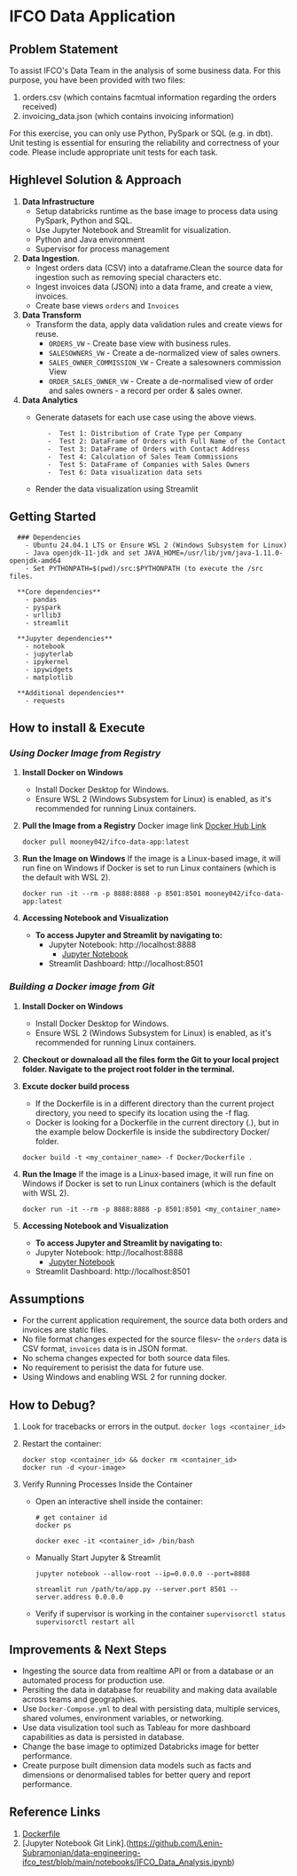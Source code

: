 
# IFCO Data Application
## Problem Statement

  To assist IFCO's Data Team in the analysis of some business data. For this purpose, you have been provided with two files:
  1. orders.csv (which contains facmtual information regarding the orders received)
  2. invoicing_data.json (which contains invoicing information)
    
  For this exercise, you can only use Python, PySpark or SQL (e.g. in dbt). Unit testing is essential for ensuring the reliability and correctness of your code. 
  Please include appropriate unit tests for each task.

## Highlevel Solution & Approach
  1. **Data Infrastructure**
        - Setup databricks runtime as the base image to process data using PySpark, Python and SQL.
        - Use Jupyter Notebook and Streamlit for visualization.
        - Python and Java environment
        - Supervisor for process management
  2. **Data Ingestion**.
     -  Ingest orders data (CSV) into a dataframe.Clean the source data for ingestion such as removing special characters etc. 
     -  Ingest invoices data (JSON) into a data frame, and create a view, invoices.
     -  Create base views `orders` and `Invoices`
  3. **Data Transform**
     - Transform the data, apply data validation rules and create views for reuse.  
       - `ORDERS_VW` - Create base view with business rules. 
       - `SALESOWNERS_VW` - Create a de-normalized view of sales owners.
       - `SALES_OWNER_COMMISSION_VW` - Create a salesowners commission View
       - `ORDER_SALES_OWNER_VW` - Create a de-normalised view of order and sales owners - a record per order & sales owner.
  5. **Data Analytics**
     - Generate datasets for each use case using the above views.
    
              -  Test 1: Distribution of Crate Type per Company
              -  Test 2: DataFrame of Orders with Full Name of the Contact
              -  Test 3: DataFrame of Orders with Contact Address
              -  Test 4: Calculation of Sales Team Commissions
              -  Test 5: DataFrame of Companies with Sales Owners
              -  Test 6: Data visualization data sets
      - Render the data visualization using Streamlit

  ## Getting Started
  
      ### Dependencies
        - Ubuntu 24.04.1 LTS or Ensure WSL 2 (Windows Subsystem for Linux)
        - Java openjdk-11-jdk and set JAVA_HOME=/usr/lib/jvm/java-1.11.0-openjdk-amd64
        - Set PYTHONPATH=$(pwd)/src:$PYTHONPATH (to execute the /src files. 
      
      **Core dependencies**
        - pandas
        - pyspark
        - urllib3
        - streamlit
          
      **Jupyter dependencies**
        - notebook
        - jupyterlab
        - ipykernel
        - ipywidgets
        - matplotlib
      
      **Additional dependencies**
        - requests

  ## How to install & Execute

  ### *Using Docker Image from Registry*
  
  1. **Install Docker on Windows**
       - Install Docker Desktop for Windows.
       - Ensure WSL 2 (Windows Subsystem for Linux) is enabled, as it's recommended for running Linux containers.
  2. **Pull the Image from a Registry**
      Docker image link [Docker Hub Link](https://hub.docker.com/repository/docker/mooney042/ifco-data-app/tags/latest/sha256-c978024b1b69ac3bb8636243c33646879eb9b025a61d1efc1fa8ecdfec7c8123)
     
      ```
      docker pull mooney042/ifco-data-app:latest
      ```
  3. **Run the Image on Windows**
      If the image is a Linux-based image, it will run fine on Windows if Docker is set to run Linux containers (which is the default with WSL 2).
      ```
      docker run -it --rm -p 8888:8888 -p 8501:8501 mooney042/ifco-data-app:latest
      ```
   4. **Accessing Notebook and Visualization**
        - **To access Jupyter and Streamlit by navigating to:**
            - Jupyter Notebook: http://localhost:8888
                - [Jupyter Notebook](http://localhost:8888/lab/tree/IFCO_Data_Analysis.ipynb)
            - Streamlit Dashboard: http://localhost:8501
  
  ### *Building a Docker image from Git*

1. **Install Docker on Windows**

   - Install Docker Desktop for Windows.
   - Ensure WSL 2 (Windows Subsystem for Linux) is enabled, as it's recommended for running Linux containers.
   
3. **Checkout or downaload all the files form the Git to your local project folder. Navigate to the project root folder in the terminal.** 
  
4. **Excute docker build process** 
     - If the Dockerfile is in a different directory than the current project directory, you need to specify its location using the -f flag.
     - Docker is looking for a Dockerfile in the current directory (.), but in the example below Dockerfile is inside the subdirectory Docker/ folder.
     
      ```
      docker build -t <my_container_name> -f Docker/Dockerfile .
      ```
5. **Run the Image**
      If the image is a Linux-based image, it will run fine on Windows if Docker is set to run Linux containers (which is the default with WSL 2).
      ```
      docker run -it --rm -p 8888:8888 -p 8501:8501 <my_container_name> 
      ```
7. **Accessing Notebook and Visualization**
     - **To access Jupyter and Streamlit by navigating to:**
     - Jupyter Notebook: http://localhost:8888
       -  [Jupyter Notebook](http://localhost:8888/lab/tree/IFCO_Data_Analysis.ipynb)
     -  Streamlit Dashboard: http://localhost:8501


## Assumptions
  - For the current application requirement, the source data both orders and invoices are static files.
  - No file format changes expected for the source filesv- the `orders` data is CSV format, `invoices` data is in JSON format.
  - No schema changes expected for both source data files.
  - No requirement to perisist the data for future use. 
  - Using Windows and enabling WSL 2 for running docker.

## How to Debug?
  1. Look for tracebacks or errors in the output. 
       ``` docker logs <container_id> ```

  2. Restart the container:

      ```
      docker stop <container_id> && docker rm <container_id>
      docker run -d <your-image>
      ```
  3. Verify Running Processes Inside the Container

      - Open an interactive shell inside the container:
          ```
          # get container id
          docker ps
          ```
          ```
          docker exec -it <container_id> /bin/bash
          ```
      - Manually Start Jupyter & Streamlit

          ```
          jupyter notebook --allow-root --ip=0.0.0.0 --port=8888
          ```
          ```
          streamlit run /path/to/app.py --server.port 8501 --server.address 0.0.0.0
          ```
     - Verify if supervisor is working in the container
           ```
           supervisorctl status
           supervisorctl restart all
            ```
## Improvements & Next Steps
  
  -  Ingesting the source data from realtime API or from a database or an automated process for production use.
  -  Persiting the data in database for reuability and making data available across teams and geographies.
  -  Use `Docker-Compose.yml` to deal with persisting data, multiple services, shared volumes, environment variables, or networking.
  -  Use data visulization tool such as Tableau for more dashboard capabilities as data is persisted in database.
  -  Change the base image to optimized Databricks image for better performance.
  -  Create purpose built dimension data models such as facts and dimensions or denormalised tables for better query and report performance.

## Reference Links

  1. [Dockerfile](https://github.com/Lenin-Subramonian/data-engineering-ifco_test/blob/main/Docker/Dockerfile)
  2. [Jupyter Notebook Git Link].(https://github.com/Lenin-Subramonian/data-engineering-ifco_test/blob/main/notebooks/IFCO_Data_Analysis.ipynb)








